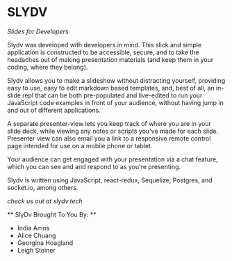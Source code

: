 # SLYDV

*Slides for Developers*

Slydv was developed with developers in mind.   This slick and simple application is constructed to be accessible, secure, and to take the headaches out of making presentation materials (and keep them in your coding, where they belong). 

Slydv allows you to make a slideshow without distracting yourself, providing easy to use, easy to edit markdown based templates, and, best of all, an in-slide repl that can be both pre-populated and live-edited to run your JavaScript code examples in front of your audience, without having jump in and out of different applications. 

A separate presenter-view lets you keep track of where you are in your slide deck, while viewing any notes or scripts you've made for each slide. Presenter view can also email you a link to a responsive remote control page intended for use on a mobile phone or tablet.

Your audience can get engaged with your presentation via a chat feature, which you can see and and respond to as you're presenting.


Slydv is written using JavaScript, react-redux, Sequelize, Postgres, and socket.io, among others. 

*check us out at slydv.tech*

** SlyDv Brought To You By:  **
* India Amos
* Alice Chuang
* Georgina Hoagland
* Leigh Steiner
